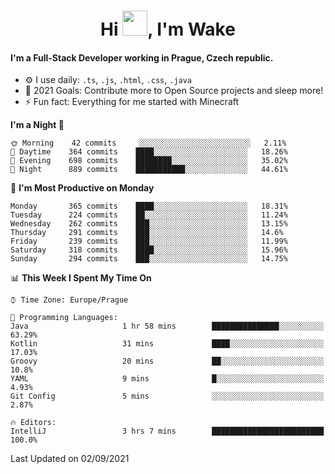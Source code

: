 <h1 align="center">Hi <img src="https://raw.githubusercontent.com/MrWakeCZ/MrWakeCZ/master/Hi.gif" width="40px" />, I'm Wake</h1>

#### I'm a Full-Stack Developer working in Prague, Czech republic.
- ⚙️ I use daily: `.ts`, `.js`, `.html`, `.css`, `.java`
- 🥅 2021 Goals: Contribute more to Open Source projects and sleep more!
- ⚡ Fun fact: Everything for me started with Minecraft

<!--START_SECTION:waka-->
**I'm a Night 🦉** 

```text
🌞 Morning    42 commits     ░░░░░░░░░░░░░░░░░░░░░░░░░   2.11% 
🌆 Daytime    364 commits    ████░░░░░░░░░░░░░░░░░░░░░   18.26% 
🌃 Evening    698 commits    ████████░░░░░░░░░░░░░░░░░   35.02% 
🌙 Night      889 commits    ███████████░░░░░░░░░░░░░░   44.61%

```
📅 **I'm Most Productive on Monday** 

```text
Monday       365 commits    ████░░░░░░░░░░░░░░░░░░░░░   18.31% 
Tuesday      224 commits    ██░░░░░░░░░░░░░░░░░░░░░░░   11.24% 
Wednesday    262 commits    ███░░░░░░░░░░░░░░░░░░░░░░   13.15% 
Thursday     291 commits    ███░░░░░░░░░░░░░░░░░░░░░░   14.6% 
Friday       239 commits    ███░░░░░░░░░░░░░░░░░░░░░░   11.99% 
Saturday     318 commits    ████░░░░░░░░░░░░░░░░░░░░░   15.96% 
Sunday       294 commits    ███░░░░░░░░░░░░░░░░░░░░░░   14.75%

```


📊 **This Week I Spent My Time On** 

```text
⌚︎ Time Zone: Europe/Prague

💬 Programming Languages: 
Java                     1 hr 58 mins        ███████████████░░░░░░░░░░   63.29% 
Kotlin                   31 mins             ████░░░░░░░░░░░░░░░░░░░░░   17.03% 
Groovy                   20 mins             ██░░░░░░░░░░░░░░░░░░░░░░░   10.8% 
YAML                     9 mins              █░░░░░░░░░░░░░░░░░░░░░░░░   4.93% 
Git Config               5 mins              ░░░░░░░░░░░░░░░░░░░░░░░░░   2.87%

🔥 Editors: 
IntelliJ                 3 hrs 7 mins        █████████████████████████   100.0%

```


 Last Updated on 02/09/2021
<!--END_SECTION:waka-->
